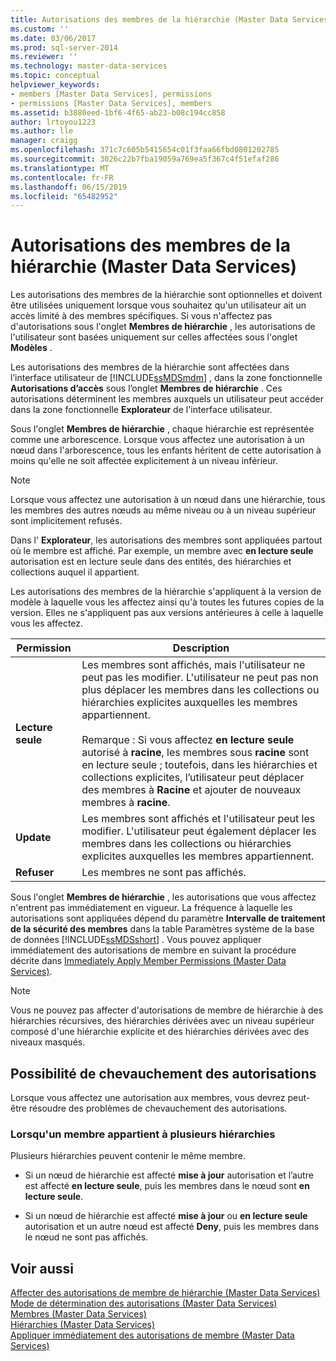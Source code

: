 ```yaml
---
title: Autorisations des membres de la hiérarchie (Master Data Services) | Microsoft Docs
ms.custom: ''
ms.date: 03/06/2017
ms.prod: sql-server-2014
ms.reviewer: ''
ms.technology: master-data-services
ms.topic: conceptual
helpviewer_keywords:
- members [Master Data Services], permissions
- permissions [Master Data Services], members
ms.assetid: b3880eed-1bf6-4f65-ab23-b08c194cc858
author: lrtoyou1223
ms.author: lle
manager: craigg
ms.openlocfilehash: 371c7c605b5415654c01f3faa66fbd0801202785
ms.sourcegitcommit: 3026c22b7fba19059a769ea5f367c4f51efaf286
ms.translationtype: MT
ms.contentlocale: fr-FR
ms.lasthandoff: 06/15/2019
ms.locfileid: "65482952"
---
```

# <a name="hierarchy-member-permissions-master-data-services"></a>Autorisations des membres de la hiérarchie (Master Data Services)
  Les autorisations des membres de la hiérarchie sont optionnelles et doivent être utilisées uniquement lorsque vous souhaitez qu'un utilisateur ait un accès limité à des membres spécifiques. Si vous n'affectez pas d'autorisations sous l'onglet **Membres de hiérarchie** , les autorisations de l'utilisateur sont basées uniquement sur celles affectées sous l'onglet **Modèles** .  
  
 Les autorisations des membres de la hiérarchie sont affectées dans l’interface utilisateur de [!INCLUDE[ssMDSmdm](../includes/ssmdsmdm-md.md)] , dans la zone fonctionnelle **Autorisations d’accès** sous l’onglet **Membres de hiérarchie** . Ces autorisations déterminent les membres auxquels un utilisateur peut accéder dans la zone fonctionnelle **Explorateur** de l'interface utilisateur.  
  
 Sous l'onglet **Membres de hiérarchie** , chaque hiérarchie est représentée comme une arborescence. Lorsque vous affectez une autorisation à un nœud dans l'arborescence, tous les enfants héritent de cette autorisation à moins qu'elle ne soit affectée explicitement à un niveau inférieur.  
  
> [!NOTE]  
>  Lorsque vous affectez une autorisation à un nœud dans une hiérarchie, tous les membres des autres nœuds au même niveau ou à un niveau supérieur sont implicitement refusés.  
  
 Dans l' **Explorateur**, les autorisations des membres sont appliquées partout où le membre est affiché. Par exemple, un membre avec **en lecture seule** autorisation est en lecture seule dans des entités, des hiérarchies et collections auquel il appartient.  
  
 Les autorisations des membres de la hiérarchie s'appliquent à la version de modèle à laquelle vous les affectez ainsi qu'à toutes les futures copies de la version. Elles ne s'appliquent pas aux versions antérieures à celle à laquelle vous les affectez.  
  
|Permission|Description|  
|----------------|-----------------|  
|**Lecture seule**|Les membres sont affichés, mais l'utilisateur ne peut pas les modifier. L'utilisateur ne peut pas non plus déplacer les membres dans les collections ou hiérarchies explicites auxquelles les membres appartiennent.<br /><br /> Remarque : Si vous affectez **en lecture seule** autorisé à **racine**, les membres sous **racine** sont en lecture seule ; toutefois, dans les hiérarchies et collections explicites, l’utilisateur peut déplacer des membres à **Racine** et ajouter de nouveaux membres à **racine**.|  
|**Update**|Les membres sont affichés et l'utilisateur peut les modifier. L'utilisateur peut également déplacer les membres dans les collections ou hiérarchies explicites auxquelles les membres appartiennent.|  
|**Refuser**|Les membres ne sont pas affichés.|  
  
 Sous l'onglet **Membres de hiérarchie** , les autorisations que vous affectez n'entrent pas immédiatement en vigueur. La fréquence à laquelle les autorisations sont appliquées dépend du paramètre **Intervalle de traitement de la sécurité des membres** dans la table Paramètres système de la base de données [!INCLUDE[ssMDSshort](../includes/ssmdsshort-md.md)] . Vous pouvez appliquer immédiatement des autorisations de membre en suivant la procédure décrite dans [Immediately Apply Member Permissions &#40;Master Data Services&#41;](immediately-apply-member-permissions-master-data-services.md).  
  
> [!NOTE]  
>  Vous ne pouvez pas affecter d'autorisations de membre de hiérarchie à des hiérarchies récursives, des hiérarchies dérivées avec un niveau supérieur composé d'une hiérarchie explicite et des hiérarchies dérivées avec des niveaux masqués.  
  
## <a name="possible-overlapping-permissions"></a>Possibilité de chevauchement des autorisations  
 Lorsque vous affectez une autorisation aux membres, vous devrez peut-être résoudre des problèmes de chevauchement des autorisations.  
  
### <a name="when-a-member-belongs-to-multiple-hierarchies"></a>Lorsqu'un membre appartient à plusieurs hiérarchies  
 Plusieurs hiérarchies peuvent contenir le même membre.  
  
-   Si un nœud de hiérarchie est affecté **mise à jour** autorisation et l’autre est affecté **en lecture seule**, puis les membres dans le nœud sont **en lecture seule**.  
  
-   Si un nœud de hiérarchie est affecté **mise à jour** ou **en lecture seule** autorisation et un autre nœud est affecté **Deny**, puis les membres dans le nœud ne sont pas affichés.  
  
## <a name="see-also"></a>Voir aussi  
 [Affecter des autorisations de membre de hiérarchie &#40;Master Data Services&#41;](../../2014/master-data-services/assign-hierarchy-member-permissions-master-data-services.md)   
 [Mode de détermination des autorisations &#40;Master Data Services&#41;](../../2014/master-data-services/how-permissions-are-determined-master-data-services.md)   
 [Membres &#40;Master Data Services&#41;](../../2014/master-data-services/members-master-data-services.md)   
 [Hiérarchies &#40;Master Data Services&#41;](../../2014/master-data-services/hierarchies-master-data-services.md)   
 [Appliquer immédiatement des autorisations de membre &#40;Master Data Services&#41;](immediately-apply-member-permissions-master-data-services.md)  
  
  

